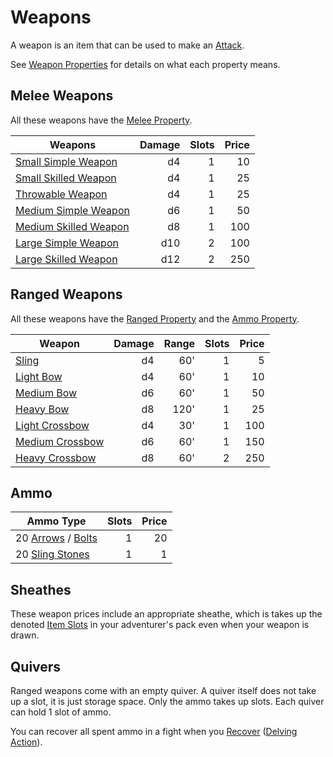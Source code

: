 # Weapons

A weapon is an item that can be used to make an [Attack](../../Game%20Procedures/Combat/Attack.md).

See [Weapon Properties](../Weapon%20Properties/!Weapon%20Properties.md) for details on what each property means.

## Melee Weapons

All these weapons have the [Melee Property](../Weapon%20Properties/Melee%20Property.md).

| Weapons                                                                                                 | Damage | Slots | Price |
| ------------------------------------------------------------------------------------------------------- | -----: | ----: | ----: |
| [Small Simple Weapon](Melee%20Weapons/Small%20Simple%20Weapon.md)     |     d4 |     1 |    10 |
| [Small Skilled Weapon](Melee%20Weapons/Small%20Skilled%20Weapon.md)   |     d4 |     1 |    25 |
| [Throwable Weapon](Melee%20Weapons/Throwable%20Weapon.md)             |     d4 |     1 |    25 |
| [Medium Simple Weapon](Melee%20Weapons/Medium%20Simple%20Weapon.md)   |     d6 |     1 |    50 |
| [Medium Skilled Weapon](Melee%20Weapons/Medium%20Skilled%20Weapon.md) |     d8 |     1 |   100 |
| [Large Simple Weapon](Melee%20Weapons/Large%20Simple%20Weapon.md)     |    d10 |     2 |   100 |
| [Large Skilled Weapon](Melee%20Weapons/Large%20Skilled%20Weapon.md)   |    d12 |     2 |   250 |

## Ranged Weapons

All these weapons have the [Ranged Property](../Weapon%20Properties/Ranged%20Property.md) and the [Ammo Property](../Weapon%20Properties/Ammo%20Property.md).

| Weapon                                                                                     | Damage | Range | Slots | Price |
| ------------------------------------------------------------------------------------------ | -----: | ----: | ----: | ----: |
| [Sling](Ranged%20Weapons/Sling.md)                       |     d4 |   60' |     1 |     5 |
| [Light Bow](Ranged%20Weapons/Light%20Bow.md)             |     d4 |   60' |     1 |    10 |
| [Medium Bow](Ranged%20Weapons/Medium%20Bow.md)           |     d6 |   60' |     1 |    50 |
| [Heavy Bow](Ranged%20Weapons/Heavy%20Bow.md)             |     d8 |  120' |     1 |    25 |
| [Light Crossbow](Ranged%20Weapons/Light%20Crossbow.md)   |     d4 |   30' |     1 |   100 |
| [Medium Crossbow](Ranged%20Weapons/Medium%20Crossbow.md) |     d6 |   60' |     1 |   150 |
| [Heavy Crossbow](Ranged%20Weapons/Heavy%20Crossbow.md)   |     d8 |   60' |     2 |   250 |

## Ammo

| Ammo Type                                                                                                              | Slots | Price |
| ---------------------------------------------------------------------------------------------------------------------- | ----: | ----: |
| 20 [Arrows](Ammo/Arrow.md) / [Bolts](Ammo/Bolt.md) |     1 |    20 |
| 20 [Sling Stones](Ammo/Sling%20Stone.md)                                             |     1 |     1 |

## Sheathes

These weapon prices include an appropriate sheathe, which is takes up the denoted [Item Slots](../../Player%20Characters/Derived%20Statistics/Item%20Slots.md) in your adventurer's pack even when your weapon is drawn.

## Quivers

Ranged weapons come with an empty quiver. A quiver itself does not take up a slot, it is just storage space. Only the ammo takes up slots. Each quiver can hold 1 slot of ammo.

You can recover all spent ammo in a fight when you [Recover](../../Game%20Procedures/Exploration/Delving.md#Recover) ([Delving Action](../../Game%20Procedures/Core%20Procedures/Action.md#Delving%20Action)).
